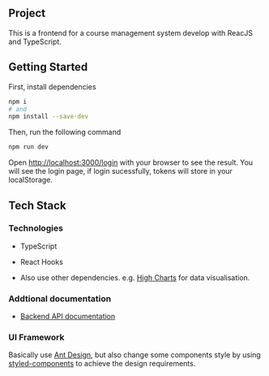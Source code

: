 ## Project
This is a frontend for a course management system develop with ReacJS and TypeScript.

## Getting Started
First, install dependencies

```bash
npm i
# and
npm install --save-dev
```

Then, run the following command
```bash
npm run dev
```
Open [http://localhost:3000/login](http://localhost:3000/login) with your browser to see the result.
You will see the login page, if login sucessfully, tokens will store in your localStorage.

## Tech Stack
### Technologies
* TypeScript

* React Hooks

* Also use other dependencies. e.g. [High Charts](https://api.highcharts.com/highcharts/) for data visualisation.

### Addtional documentation
* [Backend API documentation](https://cms.chtoma.com/swagger/#/)

### UI Framework
Basically use [Ant Design](https://ant.design/), but also change some components style by using [styled-components](https://styled-components.com/) to achieve the design requirements.
